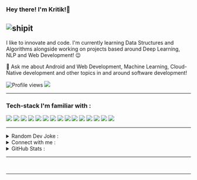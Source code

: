 ### Hey there! I'm Kritik!👋
![shipit](https://github.githubassets.com/images/icons/emoji/shipit.png)
---

I like to innovate and code. I'm currently learning Data Structures and Algorithms alongside working on projects based around Deep Learning, NLP and Web Development! :wink:
 
 💬 Ask me about Android and Web Development, Machine Learning, Cloud-Native development and other topics in and around software development!

![Profile views](https://gpvc.arturio.dev/kritikmodi)  <img src="https://img.shields.io/github/followers/kritikmodi?label=Follow" style=" float:left, margin-right:10px" />

---

### Tech-stack I'm familiar with :

<img src="http://img.shields.io/badge/-Java-F89820?style=flat&logo=java&logoColor=white"> <img src="https://img.shields.io/badge/-C%20&%20C++-659ad2?style=flat&logo=cpp%2B%2B&logoColor=ffffff"> <img src="https://img.shields.io/badge/-Golang-blue?style=flat&logo=go&logoColor=white"> <img src="https://img.shields.io/badge/-Python-black?style=flat&logo=python&logoColor=white"> <img src="https://img.shields.io/badge/-Dart-blue?style=flat&logo=dart&logoColor=white">  <img src="https://img.shields.io/badge/-SQL-blacke?style=flat&logo=sql&logoColor=white"> <img src="https://img.shields.io/badge/-Android Studio-green?style=flat&logo=android&logoColor=white"> <img src="https://img.shields.io/badge/-Flutter-blue?style=flat&logo=flutter&logoColor=white"> <img src="https://img.shields.io/badge/-Postman-orange?style=flat&logo=postman&logoColor=white">
<img src="https://img.shields.io/badge/-Firebase-FFA611?style=flat&logo=firebase&logoColor=FFFFFF"> <img src="https://img.shields.io/badge/-Docker-blue?style=flat&logo=docker&logoColor=FFFFFF"> <img src="https://img.shields.io/badge/-Blockchain-yellow?style=flat&logo=blockchain&logoColor=FFFFFF"> <img src="https://img.shields.io/badge/-IOT-purple?style=flat&logo=iot&logoColor=FFFFFF"> <img src="https://img.shields.io/badge/-Unity3D-black?style=flat&logo=unity3d&logoColor=FFFFFF"> <img src="http://img.shields.io/badge/-Git-F1502F?style=flat&logo=git&logoColor=FFFFFF">

---

<details>
  <summary>Random Dev Joke :</summary>
  <br/>
  <img src="https://readme-jokes.vercel.app/api" alt="Jokes Card" /> 
</details>

<details>
  <summary>Connect with me :</summary>
  <br/>
  <p gap="2" align="left">
  <a href="https://www.linkedin.com/in/kritik-modi-2b5415162/" target="blank"><img align="center" src="https://raw.githubusercontent.com/rahuldkjain/github-profile-readme-generator/master/src/images/icons/Social/linked-in-alt.svg" alt="kritikmodi" height="30" width="40" /></a>
  <a href="https://twitter.com/muchWowLessOww" target="blank"><img align="center" src="https://raw.githubusercontent.com/rahuldkjain/github-profile-readme-generator/master/src/images/icons/Social/twitter.svg" alt="kritikmodi" height="30" width="40" /></a>
  <a href="https://instagram.com/kritikmodi" target="blank"><img align="center" src="https://raw.githubusercontent.com/rahuldkjain/github-profile-readme-generator/master/src/images/icons/Social/instagram.svg" alt="kritikmodi" height="30" width="40" /></a>
  </p>
  <br/>
</details>

<details>
 <summary aria-label="stats">GitHub Stats :</summary>
 <br/>
 <p>&nbsp;<img align="center" src="https://github-readme-stats.vercel.app/api?username=kritikmodi&show_icons=true&locale=en" alt="kritikmodi" /></p>
 <p><img align="left" src="https://github-readme-stats.vercel.app/api/top-langs?username=kritikmodi&show_icons=true&locale=en&layout=compact" alt="kritikmodi" /></p>
</details>

---

<br/>

---

[twitter]: https://twitter.com/muchwowlessoww
[instagram]: https://www.instagram.com/kritikmodi
[linkedin]: https://www.linkedin.com/in/kritik-modi-2b5415162/
